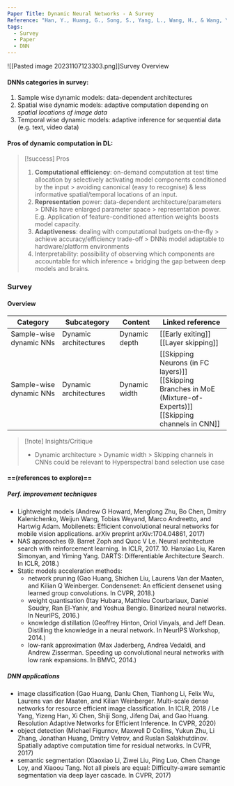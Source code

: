 ```yaml
---
Paper Title: Dynamic Neural Networks - A Survey
Reference: "Han, Y., Huang, G., Song, S., Yang, L., Wang, H., & Wang, Y. (2021). Dynamic Neural Networks: A Survey (arXiv:2102.04906). arXiv. https://doi.org/10.48550/arXiv.2102.04906"
tags:
  - Survey
  - Paper
  - DNN
---
```

![[Pasted image 20231107123303.png]]Survey Overview
#### DNNs categories in survey:
1. Sample wise dynamic models: data-dependent architectures
2. Spatial wise dynamic models: adaptive computation depending on *spatial locations of image data*
3. Temporal wise dynamic models: adaptive inference for sequential data (e.g. text, video data)
#### Pros of dynamic computation in DL:
> [!success] Pros
> 1. **Computational efficiency**: on-demand computation at test time allocation by selectively activating model components conditioned by the input > avoiding canonical (easy to recognise) & less informative spatial/temporal locations of an input.
> 2. **Representation** power: data-dependent architecture/parameters > DNNs have enlarged parameter space > representation power. E.g. Application of feature-conditioned attention weights boosts model capacity.
> 3. **Adaptiveness**: dealing with computational budgets on-the-fly > achieve accuracy/efficiency trade-off > DNNs model adaptable to hardware/platform environments
> 4. Interpretability: possibility of observing which components are accountable for which inference + bridging the gap between deep models and brains.
### Survey
#### Overview
**Category** | **Subcategory** | **Content** | **Linked reference** 
---|---|---|---
Sample-wise dynamic NNs|Dynamic architectures|Dynamic depth|[[Early exiting]]<br>[[Layer skipping]]
Sample-wise dynamic NNs|Dynamic architectures|Dynamic width|[[Skipping Neurons (in FC layers)]]<br>[[Skipping Branches in MoE (Mixture-of-Experts)]]<br>[[Skipping channels in CNN]]

> [!note] Insights/Critique 
> - Dynamic architecture > Dynamic width > Skipping channels in CNNs could be relevant to Hyperspectral band selection use case


#### ==(references to explore)== 
##### Perf. improvement techniques
- Lightweight models (Andrew G Howard, Menglong Zhu, Bo Chen, Dmitry Kalenichenko, Weijun Wang, Tobias Weyand, Marco Andreetto, and Hartwig Adam. Mobilenets: Efficient convolutional neural networks for mobile vision applications. arXiv preprint arXiv:1704.04861, 2017)
- NAS approaches (9. Barret Zoph and Quoc V Le. Neural architecture search with reinforcement learning. In ICLR, 2017. 10. Hanxiao Liu, Karen Simonyan, and Yiming Yang. DARTS: Differentiable Architecture Search. In ICLR, 2018.)
- Static models acceleration methods:
	- network pruning (Gao Huang, Shichen Liu, Laurens Van der Maaten, and Kilian Q Weinberger. Condensenet: An efficient densenet using learned group convolutions. In CVPR, 2018.)
	- weight quantisation (Itay Hubara, Matthieu Courbariaux, Daniel Soudry, Ran El-Yaniv, and Yoshua Bengio. Binarized neural networks. In NeurIPS, 2016.)
	- knowledge distillation (Geoffrey Hinton, Oriol Vinyals, and Jeff Dean. Distilling the knowledge in a neural network. In NeurIPS Workshop, 2014.)
	- low-rank approximation (Max Jaderberg, Andrea Vedaldi, and Andrew Zisserman. Speeding up convolutional neural networks with low rank expansions. In BMVC, 2014.)
##### DNN applications
- image classification (Gao Huang, Danlu Chen, Tianhong Li, Felix Wu, Laurens van der Maaten, and Kilian Weinberger. Multi-scale dense networks for resource efficient image classification. In ICLR, 2018 / Le Yang, Yizeng Han, Xi Chen, Shiji Song, Jifeng Dai, and Gao Huang. Resolution Adaptive Networks for Efficient Inference. In CVPR, 2020)
- object detection (Michael Figurnov, Maxwell D Collins, Yukun Zhu, Li Zhang, Jonathan Huang, Dmitry Vetrov, and Ruslan Salakhutdinov. Spatially adaptive computation time for residual networks. In CVPR, 2017)
- semantic segmentation (Xiaoxiao Li, Ziwei Liu, Ping Luo, Chen Change Loy, and Xiaoou Tang. Not all pixels are equal: Difficulty-aware semantic segmentation via deep layer cascade. In CVPR, 2017)

 